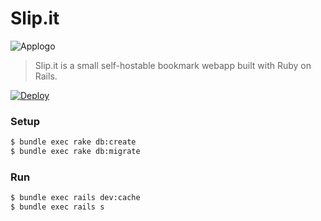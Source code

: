 # Slip.it

![Applogo](https://user-images.githubusercontent.com/982850/32491371-ccdc9c72-c3f9-11e7-8636-4737533b7439.png)

> Slip.it is a small self-hostable bookmark webapp built with Ruby on Rails.  

[![Deploy](https://www.herokucdn.com/deploy/button.svg)](https://heroku.com/deploy)

### Setup
```sh
$ bundle exec rake db:create
$ bundle exec rake db:migrate
```

### Run
```sh
$ bundle exec rails dev:cache
$ bundle exec rails s
```
